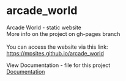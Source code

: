# arcade_world
Arcade World - static website<br/>
More info on the project on gh-pages branch <br/><br/>
You can access the website via this link:<br/>
https://mpsites.github.io/arcade_world

View Documentation - file for this project <br/>
<a href="">Documentation</a>
